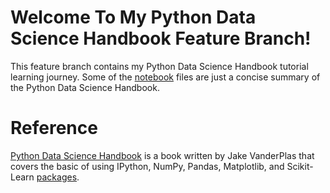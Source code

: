 # Welcome To My Python Data Science Handbook Feature Branch!
This feature branch contains my Python Data Science Handbook tutorial learning journey. Some of the [notebook](https://docs.jupyter.org/en/latest/) files are just a concise summary of the Python Data Science Handbook.

# Reference
[Python Data Science Handbook](https://jakevdp.github.io/PythonDataScienceHandbook/) is a book written by Jake VanderPlas that covers the basic of using IPython, NumPy, Pandas, Matplotlib, and Scikit-Learn [packages](https://docs.python.org/3/glossary.html#term-package).
